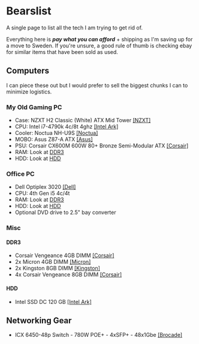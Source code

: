 # Bearslist

A single page to list all the tech I am trying to get rid of.

Everything here is **_pay what you can afford_** + shipping as I'm saving up for a move to Sweden. If you're unsure, a good rule of thumb is checking ebay for similar items that have been sold as used.

## Computers

I can piece these out but I would prefer to sell the biggest chunks I can to minimize logistics.

### My Old Gaming PC

- Case: NZXT H2 Classic (White) ATX Mid Tower [[NZXT]](https://web.archive.org/web/20130424103157/http://www.nzxt.com/new/products/classic_series/h2)
- CPU: Intel i7-4790k 4c/8t 4ghz [[Intel Ark]](https://ark.intel.com/content/www/us/en/ark/products/80807/intel-core-i74790k-processor-8m-cache-up-to-4-40-ghz.html)
- Cooler: Noctua NH-U9S [[Noctua]](https://noctua.at/en/nh-u9s)
- MOBO: Asus Z87-A ATX [[Asus]](https://www.asus.com/us/supportonly/z87-a/helpdesk_knowledge/)
- PSU: Corsair CX600M 600W 80+ Bronze Semi-Modular ATX [[Corsair]](https://www.corsair.com/us/en/Categories/Products/Power-Supply-Units/cxm-series-config/p/CP-9020060-NA)
- RAM: Look at [DDR3](#DDR3)
- HDD: Look at [HDD](#HDD)

### Office PC

- Dell Optiplex 3020 [[Dell]](https://i.dell.com/sites/csdocuments/Shared-Content_data-Sheets_Documents/ar/dz/CSG-EN-XX-ALL-Optiplex-3020-Spec-Sheet.pdf)
- CPU: 4th Gen i5 4c/4t
- RAM: Look at [DDR3](#DDR3)
- HDD: Look at [HDD](#HDD)
- Optional DVD drive to 2.5" bay converter

### Misc

#### DDR3

- Corsair Vengeance 4GB DIMM [[Corsair]](https://www.corsair.com/us/en/Categories/Products/Memory/High-Performance-Memory/Vengeance%C2%AE-%E2%80%94-4GB-Single-Module-DDR3-Memory-Kit/p/CMZ4GX3M1A1600C9)
- 2x Micron 4GB DIMM [[Micron]](https://www.micron.com/products/dram-modules/udimm/part-catalog/mt8jtf51264az-1g6/mt8jtf51264az-1g6e1)
- 2x Kingston 8GB DIMM [[Kingston]](https://www.kingston.com/datasheets/KHX16C9P1K2_16.pdf)
- 4x Corsair Vengeance 8GB DIMM [[Corsair]](https://www.corsair.com/us/en/Categories/Products/Memory/High-Performance-Memory/Vengeance%C2%AE-%E2%80%94-8GB-DDR3-Memory-Kit/p/CMZ8GX3M1A1600C10)

#### HDD

- Intel SSD DC 120 GB [[Intel Ark]](https://www.intel.com/content/dam/www/public/us/en/documents/product-specifications/ssd-dc-s3500-spec.pdf)

## Networking Gear

- ICX 6450-48p Switch - 780W POE+ - 4xSFP+ - 48x1Gbe [[Brocade]](https://support.ruckuswireless.com/products/121-brocade-icx-6430-and-6450-campus-switches#sort=relevancy&f:@commonproducts=[ICX-6430-6450])
